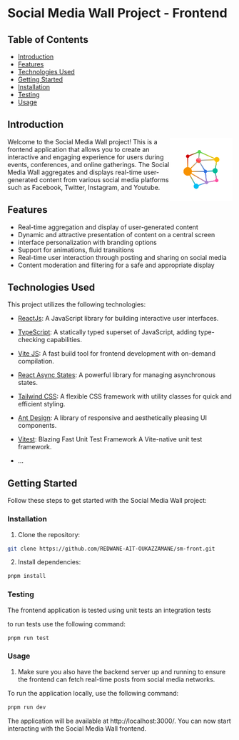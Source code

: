 # Social Media Wall Project - Frontend

## Table of Contents

- [Introduction](#introduction)
- [Features](#features)
- [Technologies Used](#technologies-used)
- [Getting Started](#getting-started)
- [Installation](#installation)
- [Testing](#testing)
- [Usage](#usage)

## Introduction

<img src="./src/assets/LOGO.svg" align="right"
     alt="Smwall logo" width="140" height="140">

Welcome to the Social Media Wall project! This is a frontend application that allows you to create an interactive and engaging experience for users during events, conferences, and online gatherings. The Social Media Wall aggregates and displays real-time user-generated content from various social media platforms such as Facebook, Twitter, Instagram, and Youtube.

## Features

- Real-time aggregation and display of user-generated content
- Dynamic and attractive presentation of content on a central screen
- interface personalization with branding options
- Support for animations, fluid transitions
- Real-time user interaction through posting and sharing on social media
- Content moderation and filtering for a safe and appropriate display

## Technologies Used

This project utilizes the following technologies:

- [ReactJs](https://reactjs.org/): A JavaScript library for building interactive user interfaces.
- [TypeScript](https://www.typescriptlang.org/): A statically typed superset of JavaScript, adding type-checking capabilities.

- [Vite JS](https://vitejs.dev/): A fast build tool for frontend development with on-demand compilation.
- [React Async States](https://incepter.github.io/react-async-states/): A powerful library for managing asynchronous states.
- [Tailwind CSS](https://tailwindcss.com/): A flexible CSS framework with utility classes for quick and efficient styling.
- [Ant Design](https://ant.design/): A library of responsive and aesthetically pleasing UI components.
- [Vitest](https://vitest.dev/): Blazing Fast Unit Test Framework A Vite-native unit test framework.
- ...

## Getting Started

Follow these steps to get started with the Social Media Wall project:

### Installation

1. Clone the repository:

```bash
git clone https://github.com/REDWANE-AIT-OUKAZZAMANE/sm-front.git
```

2. Install dependencies:

```bash
pnpm install
```

### Testing

The frontend application is tested using unit tests an integration tests

to run tests use the following command:

```bash
pnpm run test
```

### Usage

1. Make sure you also have the backend server up and running to ensure the frontend can fetch real-time posts from social media networks.

To run the application locally, use the following command:

```bash
pnpm run dev
```

The application will be available at http://localhost:3000/. You can now start interacting with the Social Media Wall frontend.
